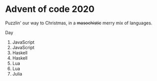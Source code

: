 # Advent of code 2020

Puzzlin' our way to Christmas, in a ~~masochistic~~ merry mix of languages.

Day
1. JavaScript
2. JavaScript
3. Haskell
4. Haskell
5. Lua
6. Lua
7. Julia
